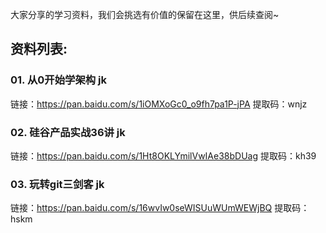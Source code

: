 大家分享的学习资料，我们会挑选有价值的保留在这里，供后续查阅~  

## 资料列表:

### 01. 从0开始学架构 jk

链接：https://pan.baidu.com/s/1iOMXoGc0_o9fh7pa1P-jPA 
提取码：wnjz 

### 02. 硅谷产品实战36讲 jk

链接：https://pan.baidu.com/s/1Ht8OKLYmilVwIAe38bDUag 
提取码：kh39 

### 03. 玩转git三剑客 jk
链接：https://pan.baidu.com/s/16wvIw0seWISUuWUmWEWjBQ 
提取码：hskm 
